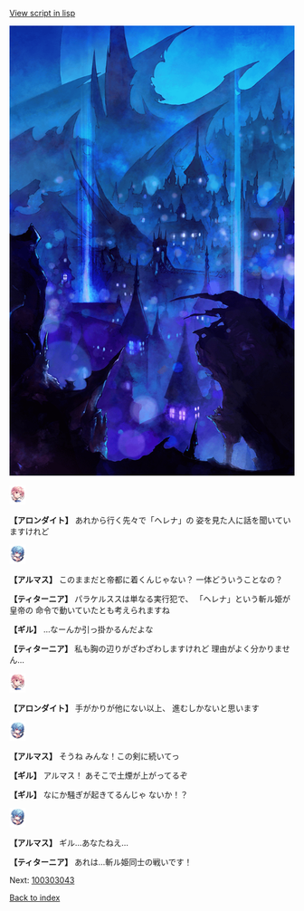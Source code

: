 [View script in lisp](../scripts/100303041.txt)

![300_devil_night03.png](../images/backgrounds/300_devil_night03.png)

<img src="../images/units/3100711.png" alt="3100711.png" height="34"/>

**【アロンダイト】**
あれから行く先々で「ヘレナ」の
姿を見た人に話を聞いていますけれど

<img src="../images/units/3103811.png" alt="3103811.png" height="34"/>

**【アルマス】**
このままだと帝都に着くんじゃない？
一体どういうことなの？

**【ティターニア】**
パラケルススは単なる実行犯で、
「ヘレナ」という斬ル姫が皇帝の
命令で動いていたとも考えられますね

**【ギル】**
…なーんか引っ掛かるんだよな

**【ティターニア】**
私も胸の辺りがざわざわしますけれど
理由がよく分かりません…

<img src="../images/units/3100711.png" alt="3100711.png" height="34"/>

**【アロンダイト】**
手がかりが他にない以上、
進むしかないと思います

<img src="../images/units/3103811.png" alt="3103811.png" height="34"/>

**【アルマス】**
そうね
みんな！この剣に続いてっ

**【ギル】**
アルマス！
あそこで土煙が上がってるぞ

**【ギル】**
なにか騒ぎが起きてるんじゃ
ないか！？

<img src="../images/units/3103811.png" alt="3103811.png" height="34"/>

**【アルマス】**
ギル…あなたねえ…

**【ティターニア】**
あれは…斬ル姫同士の戦いです！

Next: [100303043](100303043.md)

[Back to index](index.md)
